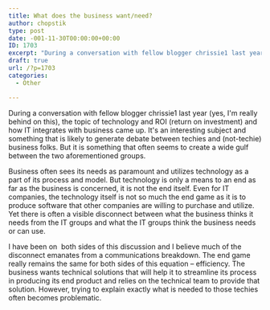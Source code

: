 ```yaml
---
title: What does the business want/need?
author: chopstik
type: post
date: -001-11-30T00:00:00+00:00
ID: 1703
excerpt: "During a conversation with fellow blogger chrissie1 last year (yes, I'm really behind on this), the topic of technology and ROI (return on investment) and how IT integrates with business came up. It's an interesting subject and something that is likely&hellip;"
draft: true
url: /?p=1703
categories:
  - Other

---
```

During a conversation with fellow blogger chrissie1 last year (yes, I'm really behind on this), the topic of technology and ROI (return on investment) and how IT integrates with business came up. It's an interesting subject and something that is likely to generate debate between techies and (not-techie) business folks. But it is something that often seems to create a wide gulf between the two aforementioned groups.

Business often sees its needs as paramount and utilizes technology as a part of its process and model. But technology is only a means to an end as far as the business is concerned, it is not the end itself. Even for IT companies, the technology itself is not so much the end game as it is to produce software that other companies are willing to purchase and utilize. Yet there is often a visible disconnect between what the business thinks it needs from the IT groups and what the IT groups think the business needs or can use.

I have been on  both sides of this discussion and I believe much of the disconnect emanates from a communications breakdown. The end game really remains the same for both sides of this equation &#8211; efficiency. The business wants technical solutions that will help it to streamline its process in producing its end product and relies on the technical team to provide that solution. However, trying to explain exactly what is needed to those techies often becomes problematic.